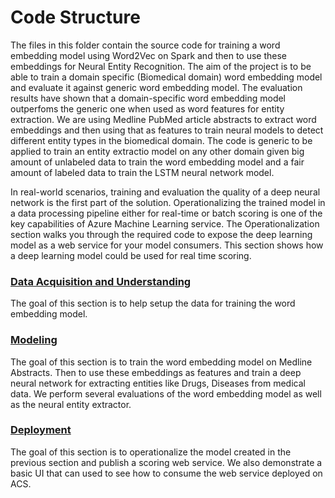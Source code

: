 # **Code Structure**
The files in this folder contain the source code for training a word embedding model using Word2Vec on Spark and then to use these embeddings for Neural Entity Recognition. The aim of the project is to be able to train a domain specific (Biomedical domain) word embedding model and evaluate it against generic word embedding model. The evaluation results have shown that a domain-specific word embedding model outperfoms the generic one when used as word features for entity extraction. We are using Medline PubMed article abstracts to extract word embeddings and then using that as features to train neural models to detect different entity types in the biomedical domain. The code is generic to be applied to train an entity extractio model on any other domain given big amount of unlabeled data to train the word embedding model and a fair amount of labeled data to train the LSTM neural network model.

In real-world scenarios, training and evaluation the quality of a deep neural network is the first part of the solution. Operationalizing the trained model in a data processing pipeline either for real-time or batch scoring is one of the key capabilities of Azure Machine Learning service. The Operationalization section walks you through the required code to expose the deep learning model as a web service for your model consumers. This section shows how a deep learning model could be used for real time scoring. 

### [Data Acquisition and Understanding](01_data_acquisition_and_understanding/ReadMe.md)
The goal of this section is to help setup the data for training the word embedding model. 

### [Modeling](02_modeling/ReadMe.md)
The goal of this section is to train the word embedding model on Medline Abstracts. Then to use these embeddings as features and train a deep neural network for extracting entities like
Drugs, Diseases from medical data. We perform several evaluations of the word embedding model as well as the neural entity extractor. 

### [Deployment](03_deployment/ReadMe.md)
The goal of this section is to operationalize the model created in the previous section and publish a scoring web service. We also demonstrate a basic UI that can used to see how to 
consume the web service deployed on ACS. 
